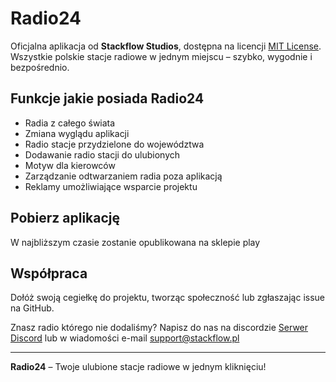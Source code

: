 # Radio24

Oficjalna aplikacja od **Stackflow Studios**, dostępna na licencji [MIT License](LICENSE).  
Wszystkie polskie stacje radiowe w jednym miejscu – szybko, wygodnie i bezpośrednio.

## Funkcje jakie posiada Radio24

- Radia z całego świata
- Zmiana wyglądu aplikacji
- Radio stacje przydzielone do województwa
- Dodawanie radio stacji do ulubionych
- Motyw dla kierowców
- Zarządzanie odtwarzaniem radia poza aplikacją
- Reklamy umożliwiające wsparcie projektu

## Pobierz aplikację

W najbliższym czasie zostanie opublikowana na sklepie play

## Współpraca

Dołóż swoją cegiełkę do projektu, tworząc społeczność lub zgłaszając issue na GitHub.

Znasz radio którego nie dodaliśmy? Napisz do nas na discordzie [Serwer Discord](https://discord.gg/MtPs7WXyJu) lub w wiadomości e-mail [support@stackflow.pl](mailto:support@stackflow.pl)

---

**Radio24** – Twoje ulubione stacje radiowe w jednym kliknięciu!

